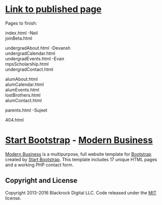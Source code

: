 # [Link to published page](https://umnbetapi.github.io/)

Pages to finish:

index.html  -Neil  
joinBeta.html  
 
undergradAbout.html  -Devansh  
undergradCalendar.html  
undergradEvents.html  -Evan  
mpsScholarship.html  
undergradContact.html  
 
alumAbout.html  
alumCalendar.html  
alumEvents.html  
lostBrothers.html  
alumContact.html  
  
parents.html  -Sujeet  
  
404.html  

# [Start Bootstrap](http://startbootstrap.com/) - [Modern Business](http://startbootstrap.com/template-overviews/modern-business/)

[Modern Business](http://startbootstrap.com/template-overviews/modern-business/) is a multipurpose, full website template for [Bootstrap](http://getbootstrap.com/) created by [Start Bootstrap](http://startbootstrap.com/). This template includes 17 unique HTML pages and a working PHP contact form.



## Copyright and License

Copyright 2013-2016 Blackrock Digital LLC. Code released under the [MIT](https://github.com/BlackrockDigital/startbootstrap-modern-business/blob/gh-pages/LICENSE) license.
